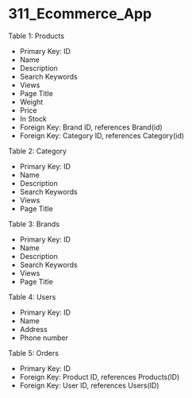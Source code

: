 # 311_Ecommerce_App

Table 1: Products
- Primary Key: ID 
- Name
- Description
- Search Keywords
- Views
- Page Title
- Weight
- Price
- In Stock
- Foreign Key: Brand ID, references Brand(id)
- Foreign Key: Category ID, references Category(id)

Table 2: Category
- Primary Key: ID
- Name
- Description
- Search Keywords
- Views
- Page Title


Table 3: Brands 
- Primary Key: ID
- Name
- Description
- Search Keywords
- Views
- Page Title


Table 4: Users 
- Primary Key: ID
- Name
- Address
- Phone number

Table 5: Orders
- Primary Key: ID
- Foreign Key: Product ID, references Products(ID)
- Foreign Key: User ID, references Users(ID)
